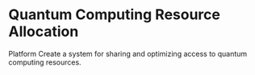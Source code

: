 # Quantum Computing Resource Allocation
  Platform Create a system for sharing and optimizing access to quantum computing resources.
